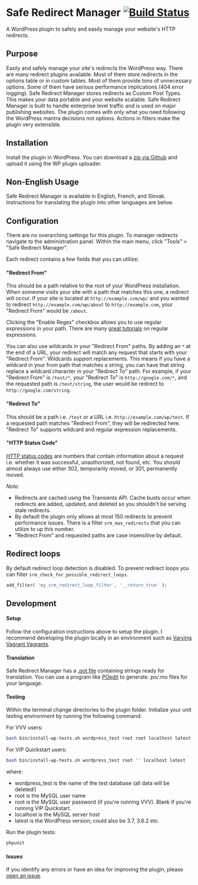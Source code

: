 Safe Redirect Manager [![Build Status](https://travis-ci.org/tlovett1/Safe-Redirect-Manager.svg?branch=master)](https://travis-ci.org/tlovett1/Safe-Redirect-Manager)
==============

A WordPress plugin to safely and easily manage your website's HTTP redirects.

## Purpose

Easily and safely manage your site's redirects the WordPress way. There are many redirect plugins available. Most of
them store redirects in the options table or in custom tables. Most of them provide tons of unnecessary options. Some
of them have serious performance implications (404 error logging). Safe Redirect Manager stores redirects as Custom
Post Types. This makes your data portable and your website scalable. Safe Redirect Manager is built to handle enterprise
level traffic and is used on major publishing websites. The plugin comes with only what you need following the
WordPress mantra decisions not options. Actions in filters make the plugin very extensible.

## Installation

Install the plugin in WordPress. You can download a
[zip via Github](https://github.com/tlovett1/safe-redirect-manager/archive/master.zip) and upload it using the WP
plugin uploader.

## Non-English Usage
Safe Redirect Manager is available in English, French, and Slovak. Instructions for translating the plugin into other
languages are below.

## Configuration

There are no overarching settings for this plugin. To manager redirects navigate to the administration panel. Within
the main menu, click "Tools" > "Safe Redirect Manager".

Each redirect contains a few fields that you can utilize:

#### "Redirect From"
This should be a path relative to the root of your WordPress installation. When someone visits your site with a path
that matches this one, a redirect will occur. If your site is located at ```http://example.com/wp/``` and you wanted to redirect `http://example.com/wp/about` to `http://example.com`, your "Redirect From" would be `/about`.

Clicking the "Enable Regex" checkbox allows you to use regular expressions in your path. There are many
[great tutorials](http://www.regular-expressions.info) on regular expressions.

You can also use wildcards in your "Redirect From" paths. By adding an `*` at the end of a URL, your redirect will
match any request that starts with your "Redirect From". Wildcards support replacements. This means if you have a
wildcard in your from path that matches a string, you can have that string replace a wildcard character in your
"Redirect To" path. For example, if your "Redirect From" is `/test/*`, your "Redirect To" is
`http://google.com/*`, and the requested path is `/test/string`, the user would be redirect to `http://google.com/string`.

#### "Redirect To"
This should be a path i.e. `/test` or a URL i.e. `http://example.com/wp/test`. If a requested path matches
"Redirect From", they will be redirected here. "Redirect To" supports wildcard and regular expression replacements.

#### "HTTP Status Code"
[HTTP status codes](http://www.w3.org/Protocols/rfc2616/rfc2616-sec10.html) are numbers that contain information about
a request i.e. whether it was successful, unauthorized, not found, etc. You should almost always use either 302,
temporarily moved, or 301, permanently moved.

*Note:*

* Redirects are cached using the Transients API. Cache busts occur when redirects are added, updated, and deleted
so you shouldn't be serving stale redirects.
* By default the plugin only allows at most 150 redirects to prevent performance issues. There is a filter
`srm_max_redirects` that you can utilize to up this number.
* "Redirect From" and requested paths are case insensitive by default.

## Redirect loops

By default redirect loop detection is disabled. To prevent redirect loops you can filter `srm_check_for_possible_redirect_loops`.

```php
add_filter( 'my_srm_redirect_loop_filter', '__return_true' );
```

## Development

#### Setup
Follow the configuration instructions above to setup the plugin. I recommend developing the plugin locally in an
environment such as [Varying Vagrant Vagrants](https://github.com/Varying-Vagrant-Vagrants/VVV).

#### Translation
Safe Redirect Manager has a [.pot file](https://github.com/tlovett1/Safe-Redirect-Manager/blob/master/languages/safe-redirect-manager.pot)
containing strings ready for translation. You can use a program like [POedit](http://poedit.net) to generate .po/.mo
files for your language.

#### Testing
Within the terminal change directories to the plugin folder. Initialize your unit testing environment by running the
following command:

For VVV users:
```bash
bash bin/install-wp-tests.sh wordpress_test root root localhost latest
```

For VIP Quickstart users:
```bash
bash bin/install-wp-tests.sh wordpress_test root '' localhost latest
```

where:

* wordpress_test is the name of the test database (all data will be deleted!)
* root is the MySQL user name
* root is the MySQL user password (if you're running VVV). Blank if you're running VIP Quickstart.
* localhost is the MySQL server host
* latest is the WordPress version; could also be 3.7, 3.6.2 etc.

Run the plugin tests:
```bash
phpunit
```

#### Issues
If you identify any errors or have an idea for improving the plugin, please
[open an issue](https://github.com/tlovett1/safe-redirect-manager/issues?state=open).
